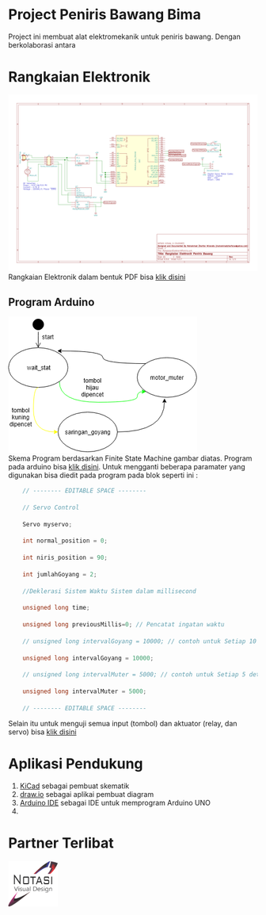 # Project Peniris Bawang Bima
Project ini membuat alat elektromekanik untuk peniris bawang. Dengan berkolaborasi antara 


# Rangkaian Elektronik
![GambarElektronik](Circuit/RangkaianElektronikPeniris.sch.svg)
Rangkaian Elektronik dalam bentuk PDF bisa [klik disini](Circuit/RangkaianElektronikPeniris.pdf)


## Program Arduino
![GambarFSM](ProgramDiagram.png)
<br>
Skema Program berdasarkan Finite State Machine gambar diatas. Program pada arduino bisa [klik disini](Code/Code.ino). Untuk mengganti beberapa paramater yang digunakan bisa diedit pada program pada blok seperti ini :

```c
    // -------- EDITABLE SPACE --------
    
    // Servo Control
    
    Servo myservo;
    
    int normal_position = 0;
    
    int niris_position = 90;
    
    int jumlahGoyang = 2;
    
    //Deklerasi Sistem Waktu Sistem dalam millisecond
    
    unsigned long time;
    
    unsigned long previousMillis=0; // Pencatat ingatan waktu
    
    // unsigned long intervalGoyang = 10000; // contoh untuk Setiap 10 detik saringan goyang
    
    unsigned long intervalGoyang = 10000;
    
    // unsigned long intervalMuter = 5000; // contoh untuk Setiap 5 detik muter
    
    unsigned long intervalMuter = 5000;
    
    // -------- EDITABLE SPACE --------
```
Selain itu untuk menguji semua input (tombol) dan aktuator (relay, dan servo) bisa [klik disini](CodeHardwareTest/CodeHardwareTest.ino)

# Aplikasi Pendukung

 1. [KiCad](http://kicad-pcb.org/) sebagai pembuat skematik
 2. [draw.io](https://www.draw.io/) sebagai aplikai pembuat diagram
 3. [Arduino IDE](https://www.arduino.cc/)  sebagai IDE untuk memprogram Arduino UNO
 4. 

# Partner Terlibat
<img src="Logo_NotasiVisual.png" alt="drawing" width="100" />



<!--stackedit_data:
eyJoaXN0b3J5IjpbLTQ4Mzc4MTU0NSwtNjA3MjAwMjMsNzc5OT
M1MTcyLC0xMjgyNDEwNzEwLDM1MTYwMjczOSwtMTI1MjEwNzU4
NSwtNDE3ODcxOTY3LC0xMDk2MzY3OTE2LC0xMDk2MzY3OTE2LC
00NjgyODc0MzgsLTE3NjQ2MzQ5OTJdfQ==
-->
